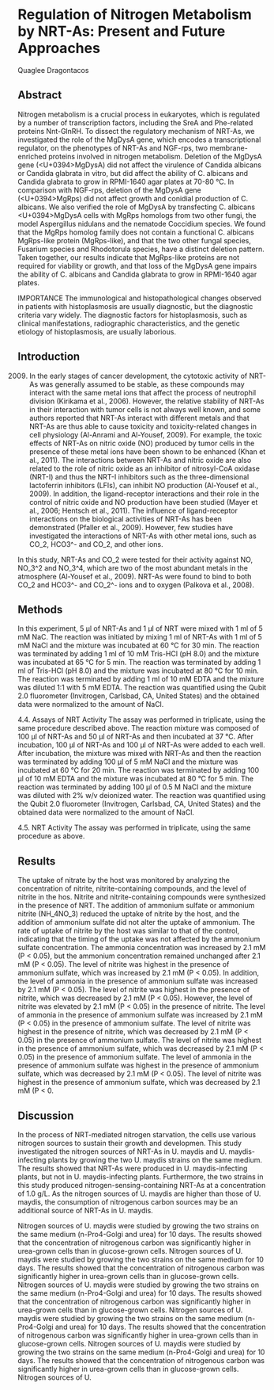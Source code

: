 # Regulation of Nitrogen Metabolism by NRT-As: Present and Future Approaches
Quaglee Dragontacos


## Abstract

Nitrogen metabolism is a crucial process in eukaryotes, which is regulated by a number of transcription factors, including the SreA and Phe-related proteins Nnt-GlnRH. To dissect the regulatory mechanism of NRT-As, we investigated the role of the MgDysA gene, which encodes a transcriptional regulator, on the phenotypes of NRT-As and NGF-rps, two membrane-enriched proteins involved in nitrogen metabolism. Deletion of the MgDysA gene (<U+0394>MgDysA) did not affect the virulence of Candida albicans or Candida glabrata in vitro, but did affect the ability of C. albicans and Candida glabrata to grow in RPMI-1640 agar plates at 70-80 °C. In comparison with NGF-rps, deletion of the MgDysA gene (<U+0394>MgRps) did not affect growth and conidial production of C. albicans. We also verified the role of MgDysA by transfecting C. albicans <U+0394>MgDysA cells with MgRps homologs from two other fungi, the model Aspergillus nidulans and the nematode Coccidium species. We found that the MgRps homolog family does not contain a functional C. albicans MgRps-like protein (MgRps-like), and that the two other fungal species, Fusarium species and Rhodotorula species, have a distinct deletion pattern. Taken together, our results indicate that MgRps-like proteins are not required for viability or growth, and that loss of the MgDysA gene impairs the ability of C. albicans and Candida glabrata to grow in RPMI-1640 agar plates.

IMPORTANCE The immunological and histopathological changes observed in patients with histoplasmosis are usually diagnostic, but the diagnostic criteria vary widely. The diagnostic factors for histoplasmosis, such as clinical manifestations, radiographic characteristics, and the genetic etiology of histoplasmosis, are usually laborious.


## Introduction
 2009. In the early stages of cancer development, the cytotoxic activity of NRT-As was generally assumed to be stable, as these compounds may interact with the same metal ions that affect the process of neutrophil division (Kirikama et al., 2006). However, the relative stability of NRT-As in their interaction with tumor cells is not always well known, and some authors reported that NRT-As interact with different metals and that NRT-As are thus able to cause toxicity and toxicity-related changes in cell physiology (Al-Anrami and Al-Yousef, 2009). For example, the toxic effects of NRT-As on nitric oxide (NO) produced by tumor cells in the presence of these metal ions have been shown to be enhanced (Khan et al., 2011). The interactions between NRT-As and nitric oxide are also related to the role of nitric oxide as an inhibitor of nitrosyl-CoA oxidase (NRT-I) and thus the NRT-I inhibitors such as the three-dimensional lactoferrin inhibitors (LFIs), can inhibit NO production (Al-Yousef et al., 2009). In addition, the ligand-receptor interactions and their role in the control of nitric oxide and NO production have been studied (Mayer et al., 2006; Hentsch et al., 2011). The influence of ligand-receptor interactions on the biological activities of NRT-As has been demonstrated (Pfaller et al., 2009). However, few studies have investigated the interactions of NRT-As with other metal ions, such as CO_2, HCO3^- and CO_2, and other ions.

In this study, NRT-As and CO_2 were tested for their activity against NO, NO_3^2 and NO_3^4, which are two of the most abundant metals in the atmosphere (Al-Yousef et al., 2009). NRT-As were found to bind to both CO_2 and HCO3^- and CO_2^- ions and to oxygen (Palkova et al., 2008).


## Methods
In this experiment, 5 µl of NRT-As and 1 µl of NRT were mixed with 1 ml of 5 mM NaC. The reaction was initiated by mixing 1 ml of NRT-As with 1 ml of 5 mM NaCl and the mixture was incubated at 60 °C for 30 min. The reaction was terminated by adding 1 ml of 10 mM Tris-HCl (pH 8.0) and the mixture was incubated at 65 °C for 5 min. The reaction was terminated by adding 1 ml of Tris-HCl (pH 8.0) and the mixture was incubated at 80 °C for 10 min. The reaction was terminated by adding 1 ml of 10 mM EDTA and the mixture was diluted 1:1 with 5 mM EDTA. The reaction was quantified using the Qubit 2.0 fluorometer (Invitrogen, Carlsbad, CA, United States) and the obtained data were normalized to the amount of NaCl.

4.4. Assays of NRT Activity
The assay was performed in triplicate, using the same procedure described above. The reaction mixture was composed of 100 µl of NRT-As and 50 µl of NRT-As and then incubated at 37 °C. After incubation, 100 µl of NRT-As and 100 µl of NRT-As were added to each well. After incubation, the mixture was mixed with NRT-As and then the reaction was terminated by adding 100 µl of 5 mM NaCl and the mixture was incubated at 60 °C for 20 min. The reaction was terminated by adding 100 µl of 10 mM EDTA and the mixture was incubated at 80 °C for 5 min. The reaction was terminated by adding 100 µl of 0.5 M NaCl and the mixture was diluted with 2% w/v deionized water. The reaction was quantified using the Qubit 2.0 fluorometer (Invitrogen, Carlsbad, CA, United States) and the obtained data were normalized to the amount of NaCl.

4.5. NRT Activity
The assay was performed in triplicate, using the same procedure as above.


## Results
The uptake of nitrate by the host was monitored by analyzing the concentration of nitrite, nitrite-containing compounds, and the level of nitrite in the hos. Nitrite and nitrite-containing compounds were synthesized in the presence of NRT. The addition of ammonium sulfate or ammonium nitrite (NH_4NO_3) reduced the uptake of nitrite by the host, and the addition of ammonium sulfate did not alter the uptake of ammonium. The rate of uptake of nitrite by the host was similar to that of the control, indicating that the timing of the uptake was not affected by the ammonium sulfate concentration. The ammonia concentration was increased by 2.1 mM (P < 0.05), but the ammonium concentration remained unchanged after 2.1 mM (P < 0.05). The level of nitrite was highest in the presence of ammonium sulfate, which was increased by 2.1 mM (P < 0.05). In addition, the level of ammonia in the presence of ammonium sulfate was increased by 2.1 mM (P < 0.05). The level of nitrite was highest in the presence of nitrite, which was decreased by 2.1 mM (P < 0.05). However, the level of nitrite was elevated by 2.1 mM (P < 0.05) in the presence of nitrite. The level of ammonia in the presence of ammonium sulfate was increased by 2.1 mM (P < 0.05) in the presence of ammonium sulfate. The level of nitrite was highest in the presence of nitrite, which was decreased by 2.1 mM (P < 0.05) in the presence of ammonium sulfate. The level of nitrite was highest in the presence of ammonium sulfate, which was decreased by 2.1 mM (P < 0.05) in the presence of ammonium sulfate. The level of ammonia in the presence of ammonium sulfate was highest in the presence of ammonium sulfate, which was decreased by 2.1 mM (P < 0.05). The level of nitrite was highest in the presence of ammonium sulfate, which was decreased by 2.1 mM (P < 0.


## Discussion
In the process of NRT-mediated nitrogen starvation, the cells use various nitrogen sources to sustain their growth and developmen. This study investigated the nitrogen sources of NRT-As in U. maydis and U. maydis-infecting plants by growing the two U. maydis strains on the same medium. The results showed that NRT-As were produced in U. maydis-infecting plants, but not in U. maydis-infecting plants. Furthermore, the two strains in this study produced nitrogen-sensing-containing NRT-As at a concentration of 1.0 g/L. As the nitrogen sources of U. maydis are higher than those of U. maydis, the consumption of nitrogenous carbon sources may be an additional source of NRT-As in U. maydis.

Nitrogen sources of U. maydis were studied by growing the two strains on the same medium (n-Pro4-Golgi and urea) for 10 days. The results showed that the concentration of nitrogenous carbon was significantly higher in urea-grown cells than in glucose-grown cells. Nitrogen sources of U. maydis were studied by growing the two strains on the same medium for 10 days. The results showed that the concentration of nitrogenous carbon was significantly higher in urea-grown cells than in glucose-grown cells. Nitrogen sources of U. maydis were studied by growing the two strains on the same medium (n-Pro4-Golgi and urea) for 10 days. The results showed that the concentration of nitrogenous carbon was significantly higher in urea-grown cells than in glucose-grown cells. Nitrogen sources of U. maydis were studied by growing the two strains on the same medium (n-Pro4-Golgi and urea) for 10 days. The results showed that the concentration of nitrogenous carbon was significantly higher in urea-grown cells than in glucose-grown cells. Nitrogen sources of U. maydis were studied by growing the two strains on the same medium (n-Pro4-Golgi and urea) for 10 days. The results showed that the concentration of nitrogenous carbon was significantly higher in urea-grown cells than in glucose-grown cells. Nitrogen sources of U.
